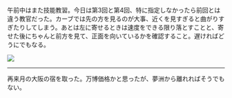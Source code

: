 午前中はまた技能教習。今日は第3回と第4回、特に指定しなかったら前回とは違う教官だった。カーブでは先の方を見るのが大事、近くを見すぎると曲がりすぎたりしてしまう。あとは左に寄せるときは速度をできる限り落とすことと、寄せた後にちゃんと前方を見て、正面を向いているかを確認すること。遅ければどうにでもなる。

![](https://photos.old.apkas.net/medium/202505/20250522-G3000431.webp)

---

再来月の大阪の宿を取った。万博価格かと思ったが、夢洲から離れればそうでもない。

